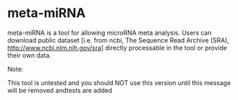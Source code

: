 meta-miRNA
==========

meta-miRNA is a tool for allowing microRNA meta analysis. Users can download public dataset [i.e. from ncbi, The Sequence Read Archive (SRA), http://www.ncbi.nlm.nih.gov/sra] directly processable in the tool or provide their own data. 



Note:

This tool is untested and you should NOT use this version until this message will be removed andtests are added
